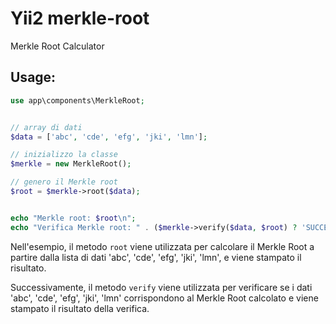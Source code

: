 # Yii2 merkle-root
Merkle Root Calculator

 
## Usage:

```php
use app\components\MerkleRoot;


// array di dati
$data = ['abc', 'cde', 'efg', 'jki', 'lmn'];

// inizializzo la classe
$merkle = new MerkleRoot();

// genero il Merkle root
$root = $merkle->root($data);


echo "Merkle root: $root\n";
echo "Verifica Merkle root: " . ($merkle->verify($data, $root) ? 'SUCCESSO' : 'FALLITO'] . "\n";
```

Nell'esempio, il metodo `root` viene utilizzata per calcolare il Merkle Root a partire dalla lista di dati 'abc', 'cde', 'efg', 'jki', 'lmn', e viene stampato il risultato.

Successivamente, il metodo `verify` viene utilizzata per verificare se i dati 'abc', 'cde', 'efg', 'jki', 'lmn' corrispondono al Merkle Root calcolato e viene stampato il risultato della verifica.